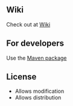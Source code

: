 ## Wiki

Check out at [Wiki](https://github.com/anjoismysign/BlobLib/wiki)

## For developers

Use the [Maven package](https://github.com/anjoismysign/BlobLib/packages/)

## License

* Allows modification
* Allows distribution
